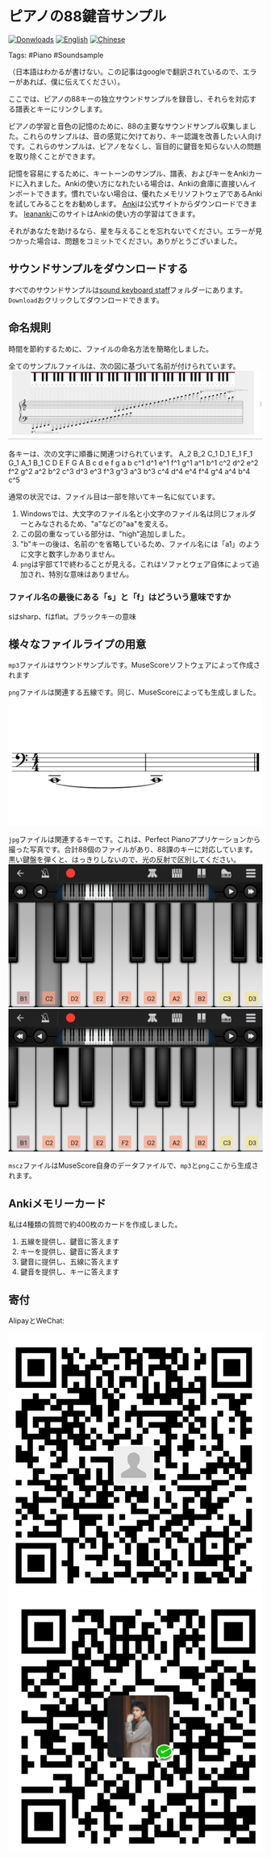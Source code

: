 # ピアノの88鍵音サンプル

[![Donwloads](https://img.shields.io/badge/Download-zip-blue)](https://github.com/Leethring/piano_88_key_sound_sample/archive/master.zip) [![English](https://img.shields.io/badge/English-English-lightgrey)](README.md) [![Chinese](https://img.shields.io/badge/Chinese-%E4%B8%AD%E6%96%87-red)](README-cn.md) 

Tags: #Piano #Soundsample

（日本語はわかるが書けない。この記事はgoogleで翻訳されているので、エラーがあれば、僕に伝えてください）。

ここでは、ピアノの88キーの独立サウンドサンプルを録音し、それらを対応する譜表とキーにリンクします。

ピアノの学習と音色の記憶のために、88の主要なサウンドサンプル収集しました。これらのサンプルは、音の感覚に欠けており、キー認識を改善したい人向けです。これらのサンプルは、ピアノをなくし、盲目的に鍵音を知らない人の問題を取り除くことができます。

記憶を容易にするために、キートーンのサンプル、譜表、およびキーをAnkiカードに入れました。Ankiの使い方になれたいる場合は、Ankiの倉庫に直接いんインポートできます。慣れでいない場合は、優れたメモリソフトウェアであるAnkiを試してみることをお勧めします。
[Anki](https://apps.ankiweb.net/)は公式サイトからダウンロードできます。
[leananki](https://leananki.com/)このサイトはAnkiの使い方の学習はてきます。

それがあなたを助けるなら、星を与えることを忘れないでください。エラーが見つかった場合は、問題をコミットでください。ありがとうございました。

## サウンドサンプルをダウンロードする

すべでのサウンドサンプルは[sound keyboard staff](https://github.com/Leethring/piano_88_key_sound_sample/tree/master/sound_keyboard_staff)フォルダーにあります。`Download`おクリックしてダウンロードできます。

## 命名規則

時間を節約するために、ファイルの命名方法を簡略化しました。

全てのサンプルファイルは、次の図に基づいて名前が付けられています。
![keyboard](Piano%20Keyboard.png)

各キーは、次の文字に順番に関連つけられています。
A_2 B_2 C_1 D_1 E_1 F_1 G_1 A_1 B_1 C D E F G A B c d e f g a b c^1 d^1 e^1 f^1 g^1 a^1 b^1 c^2 d^2 e^2 f^2 g^2 a^2 b^2 c^3 d^3 e^3 f^3 g^3 a^3 b^3 c^4 d^4 e^4 f^4 g^4 a^4 b^4 c^5                         

通常の状況では、ファイル目は一部を除いてキー名に似ています。
1. Windowsでは、大文字のファイル名と小文字のファイル名は同じフォルダーとみなされるため、"a"などの"aa"を変える。
2. この図の重なっている部分は、"high"追加しました。
3. "b"キーの後は、名前の`^`を省略しているため、ファイル名には「a1」のように文字と数字しかありません。
4. `png`は宇部て1で終わることが見える。これはソファとウェア自体によって追加され、特別な意味はありません。

### ファイル名の最後にある「s」と「f」はどういう意味ですか

sはsharp、fはflat。ブラックキーの意味

## 様々なファイルライプの用意

`mp3`ファイルはサウンドサンプルです。MuseScoreソフトウェアによって作成されます

`png`ファイルは関連する五線です。同じ、MuseScoreによっても生成しました。
![c](sound_keyboard_staff/C-1.png)

`jpg`ファイルは関連するキーです。これは、Perfect Pianoアプリケーションから撮った写真です。合計88個のファイルがあり、88課のキーに対応しています。黒い鍵盤を弾くと、はっきりしないので、光の反射で区別してください。
![c](sound_keyboard_staff/C.jpg)
![cs](sound_keyboard_staff/Cs.jpg)

`mscz`ファイルはMuseScore自身のデータファイルで、`mp3`と`png`ここから生成されます。

## Ankiメモリーカード

私は4種類の質問で約400枚のカードを作成しました。
1. 五線を提供し、鍵音に答えます
2. キーを提供し、鍵音に答えます
3. 鍵音に提供し、五線に答えます
4. 鍵音を提供し、キーに答えます

## 寄付

AlipayとWeChat:

![Alipay](donation/1596023436196.jpg) ![Wechat](donation/mm_facetoface_collect_qrcode_1596023326550.png)